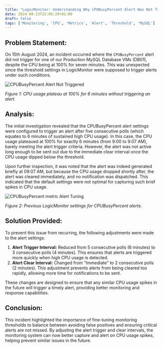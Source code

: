 ```yaml
---
title: "LogicMonitor: Understanding Why CPUBusyPercent Alert Was Not Triggered"
date: 2024-08-23T22:05:29+01:00
draft: false
tags: ['Monitoring', 'CPU', 'Metrics', 'Alert', 'Threshold', 'MySQL']
---
```

## Problem Statement:
On 15th August 2024, an incident occurred where the `CPUBusyPercent` alert did not trigger for one of our Production MySQL Database VMs (DB01), despite the CPU being at 100% for seven minutes. This was unexpected since the threshold settings in LogicMonitor were supposed to trigger alerts under such conditions.

![CPUBusyPercent Alert Not Triggered](/LM_01.PNG)

*Figure 1: CPU usage plateau at 100% for 6 minutes without triggering an alert.*

## Analysis:
The initial investigation revealed that the CPUBusyPercent alert settings were configured to trigger an alert after five consecutive polls (which equates to 6 minutes of sustained high CPU usage). In this case, the CPU usage plateaued at 100% for exactly 6 minutes (from 9:00 to 9:07 AM), barely meeting the alert trigger criteria. However, the alert was not active long enough to be sent out due to the immediate clear interval once the CPU usage dipped below the threshold.

Upon further inspection, it was noted that the alert was indeed generated briefly at 09:07 AM, but because the CPU usage dropped shortly after, the alert was cleared immediately, and no notification was dispatched. This indicated that the default settings were not optimal for capturing such brief spikes in CPU usage.

![CPUBusyPercent metric Alert Tuning](/LM_02.PNG)

*Figure 2: Previous LogicMonitor settings for CPUBusyPercent alerts.*

## Solution Provided:
To prevent this issue from recurring, the following adjustments were made to the alert settings:

1. **Alert Trigger Interval:** Reduced from 5 consecutive polls (6 minutes) to 3 consecutive polls (4 minutes). This ensures that alerts are triggered more quickly when high CPU usage is detected.
2. **Alert Clear Interval:** Changed from "Immediate" to 2 consecutive polls (2 minutes). This adjustment prevents alerts from being cleared too rapidly, allowing more time for notifications to be sent.

These changes are designed to ensure that any similar CPU usage spikes in the future will trigger a timely alert, providing better monitoring and response capabilities.

## Conclusion:
This incident highlighted the importance of fine-tuning monitoring thresholds to balance between avoiding false positives and ensuring critical alerts are not missed. By adjusting the alert trigger and clear intervals, the monitoring system can now better capture and alert on CPU usage spikes, helping prevent similar issues in the future.
